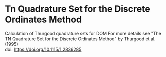 # Tn Quadrature Set for the Discrete Ordinates Method
Calculation of Thurgood quadrature sets for DOM
For more details see "The TN Quadrature Set for the Discrete Ordinates Method" by Thurgood et al.(1995)     
doi: https://doi.org/10.1115/1.2836285
